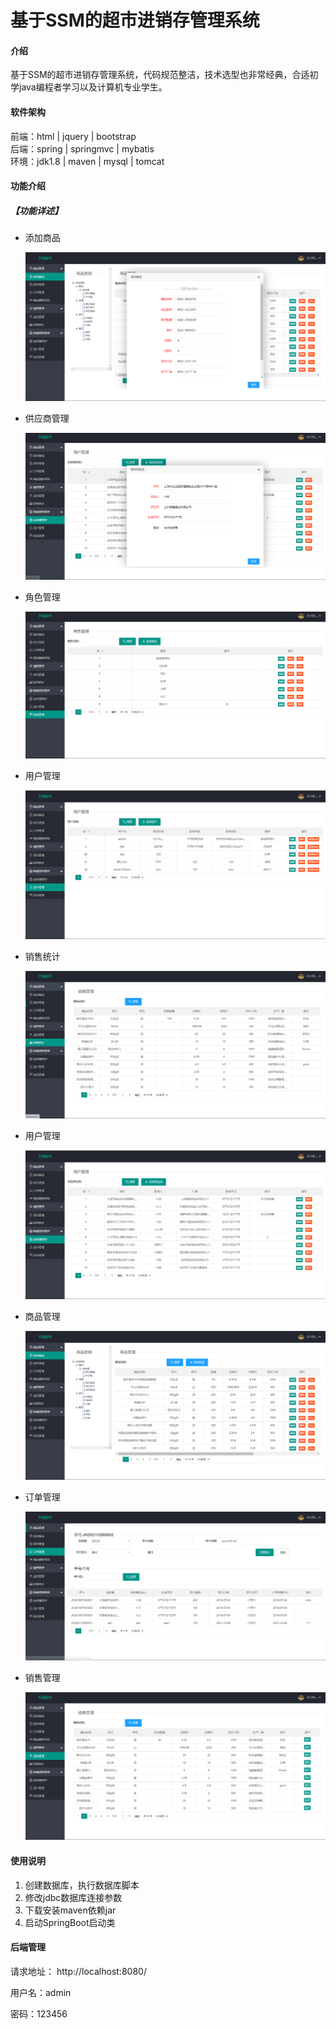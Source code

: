 # 基于SSM的超市进销存管理系统

#### 介绍
基于SSM的超市进销存管理系统，代码规范整洁，技术选型也非常经典，合适初学java编程者学习以及计算机专业学生。


#### 软件架构
前端：html | jquery | bootstrap  
后端：spring | springmvc | mybatis  
环境：jdk1.8 | maven | mysql | tomcat      


#### 功能介绍


##### 【功能详述】 

- 添加商品

    ![输入图片说明](images/image8.png)

- 供应商管理

    ![输入图片说明](images/image9.png)

- 角色管理

    ![输入图片说明](images/image7.png)

- 用户管理

    ![输入图片说明](images/image6.png)

- 销售统计

    ![输入图片说明](images/image4.png)

- 用户管理

    ![输入图片说明](images/image5.png)

- 商品管理

    ![输入图片说明](images/image1.png)

- 订单管理

    ![输入图片说明](images/image2.png)

- 销售管理

    ![输入图片说明](images/image3.png)

#### 使用说明
1. 创建数据库，执行数据库脚本  
2. 修改jdbc数据库连接参数  
3. 下载安装maven依赖jar  
4. 启动SpringBoot启动类  

#### 后端管理

请求地址： http://localhost:8080/

用户名：admin

密码：123456   